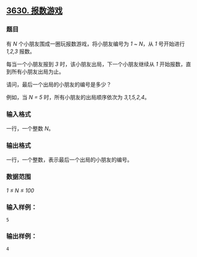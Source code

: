 ## [3630. 报数游戏](https://www.acwing.com/problem/content/3633/)

### 题目

有 *N* 个小朋友围成一圈玩报数游戏，将小朋友编号为 *1 ~ N*，从 *1* 号开始进行 *1,2,3* 报数。

每当一个小朋友报到 *3* 时，该小朋友出局，下一个小朋友继续从 *1* 开始报数，直到所有小朋友出局为止。

请问，最后一个出局的小朋友的编号是多少？

例如，当 *N = 5* 时，所有小朋友的出局顺序依次为 *3,1,5,2,4*。

### 输入格式

一行，一个整数 *N*。

### 输出格式

一行，一个整数，表示最后一个出局的小朋友的编号。

### 数据范围

*1 ≤ N ≤ 100*

### 输入样例：

```
5
```

### 输出样例：

```
4
```
